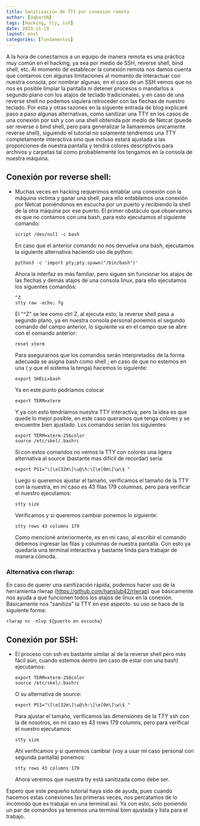 ```yaml
--- 
title: Sanitización de TTY por conexión remota
author: [UqbarUN]
tags: [Hacking, tty, ssh]
date: 2023-11-19
layout: post
categories: [fundamentos]
---
```


A la hora de conectarnos a un equipo de manera remota es una práctica muy común en el hacking, ya sea por medio de SSH, reverse shell, bind shell, etc. Al momento de establecer la conexión remota nos damos cuenta que contamos con algunas limitaciones al momento de interactuar con nuestra consola, por nombrar algunas, en el caso de un SSH vemos que no nos es posible limpiar la pantalla ni detener procesos o mandarlos a segundo plano <!--more--> con los atajos de teclado tradicionales, y en caso de una reverse shell no podemos siquiera retroceder con las flechas de nuestro teclado. Por esta y otras razones en la siguente entrada de blog explicaré paso a paso algunas alternativas, como sanitizar una TTY en los casos de una conexión por ssh y con una shell obtenida por medio de Netcat (puede ser reverse o bind shell, pero para generalizar la llamaremos únicamente reverse shell), siguiendo el tutorial no solamente tendremos una TTY completamente interactiva sino que incluso estará ajustada a las proporciones de nuestra pantalla y tendrá colores descriptivos para archivos y carpetas tal como probablemente los tengamos en la consola de nuestra máquina.


## Conexión por reverse shell:

* Muchas veces en hacking requerimos entablar una conexión con la máquina víctima y ganar una shell, para ello entablamos una conexión por Netcat poniéndonos en escucha por un puerto y recibiendo la shell de la otra máquina por ese puerto. El primer obstáculo que observamos es que no contamos con una bash, para esto ejecutamos el siguiente comando:
	~~~ shell
	script /dev/null -c bash
	~~~
    En caso que el anterior comando no nos devuelva una bash, ejecutamos la siguiente alternativa haciendo uso de python:
    ~~~ shell
    python3 -c 'import pty;pty.spawn("/bin/bash")'
    ~~~
	Ahora la interfaz es más familiar, pero siguen sin funcionar los atajos de las flechas y demás atajos de una consola linux, para ello ejecutamos los siguentes comandos:
	~~~shell
	^Z
	stty raw -echo; fg
	~~~
	El "^Z" se lee como ctrl Z, al ejecuta esto, la reverse shell pasa a segundo plano, ya en nuestra consola personal ponemos el segundo comando del campo anterior, lo siguiente va en el campo que se abre con el comando anterior:
	~~~shell
	reset xterm 
	~~~
	Para asegurarnos que los comandos serán interpretados de la forma adecuada se asigna bash como shell ; en caso de que no estemos en una ( y que el sistema la tenga) hacemos lo siguiente:
	~~~shell
	export SHELL=bash
	~~~
     Ya en este punto podríamos colocar
	~~~shell
	export TERM=xterm
	~~~
	Y ya con esto tendríamos nuestra TTY interactiva, pero la idea es que quede lo mejor posible, en este caso queramos que tenga colores y se encuentre bien ajustado. Los comandos serían los siguientes:
	~~~shell
	export TERM=xterm-256color
	source /etc/skel/.bashrc
	~~~
	Si con estos comandos no vemos la TTY con colores una ligera alternativa al source (bastante mas difícil de recordar) sería:
	~~~shell
	export PS1="\[\e[32m\]\u@\h:\[\e[0m\]\w\$ "
	~~~
	Luego si queremos ajustar el tamaño, verificamos el tamaño de la TTY con la nuestra, en mi caso es 43 filas 179 columnas, pero para verificar el nuestro ejecutamos:
	~~~shell
	stty size
	~~~
	Verificamos y si queremos cambiar ponemos lo siguiente:
	~~~shell
	stty rows 43 columns 179
	~~~
    Como mencioné anteriormente, es en mi caso, al escribir el comando debemos ingresar las filas y columnas de nuestra pantalla.
	Con esto ya quedaría una terminal interactiva y bastante linda para trabajar de manera cómoda.

### Alternativa con rlwrap:

En caso de querer una sanitización rápida, podemos hacer uso de la herramienta rlwrap (https://github.com/hanslub42/rlwrap) que básicamente nos ayuda a que funcionen todos los atajos de linux en la conexión. Básicamente nos "sanitiza" la TTY en ese aspecto. su uso se hace de la siguiente forma:
~~~shell
rlwrap nc -nlvp ${puerto en escucha}
~~~

## Conexión por SSH:

* El proceso con ssh es bastante similar al de la reverse shell pero más fácil aún, cuando estemos dentro (en caso de estar con una bash) ejecutamos:
	~~~shell
	export TERM=xterm-256color
	source /etc/skel/.bashrc
	~~~
	O su alternativa de source:
	~~~shell
	export PS1="\[\e[32m\]\u@\h:\[\e[0m\]\w\$ "
	~~~
	Para ajustar el tamaño, verificamos las dimensiones de la TTY ssh con la de nosotros, en mi caso es 43 rows 179 columns, pero para verificar el nuestro ejecutamos:
	~~~shell
	stty size
	~~~
	Ahí verificamos y si queremos cambiar (voy a usar mi caso personal con segunda pantalla) ponemos:
	~~~shell
	stty rows 43 columns 179
	~~~
	Ahora veremos que nuestra tty está sanitizada como debe ser.

Espero que este pequeño tutorial haya sido de ayuda, pues cuando hacemos estas conexiones las primeras veces, nos percatamos de lo incómodo que es trabajar en una terminal así. Ya con esto, solo poniendo un par de comandos ya tenemos una terminal bien ajustada y lista para el trabajo.
